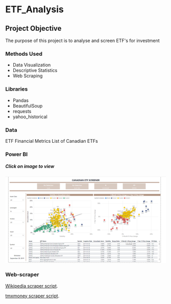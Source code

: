 # ETF_Analysis
## Project Objective
The purpose of this project is to analyse and screen ETF's for investment


### Methods Used
* Data Visualization
* Descriptive Statistics
* Web Scraping

### Libraries
* Pandas
* BeautifulSoup
* requests
* yahoo_historical

### Data
ETF Financial Metrics
List of Canadian ETFs


### Power BI
##### Click on image to view
[![ETF Analysis](https://github.com/emax4/ETF_Analysis/blob/master/Screener_sample.PNG)](https://app.powerbi.com/view?r=eyJrIjoiZjA0ZmU1Y2ItZGIwYS00YjdiLTk3ZDQtZWM5MmRjOTJmZjEyIiwidCI6ImM2YmVjNzVjLTU1ODUtNDMyMi1hNDJhLWY2MzhlZjhiOTA5MyJ9)




### Web-scraper
[Wikipedia scraper script](https://github.com/emax4/Web-scraping/blob/master/ETF_Canada.py).

[tmxmoney scraper script](https://github.com/emax4/Web-scraping/blob/master/tmxmoney_scraper.py).


